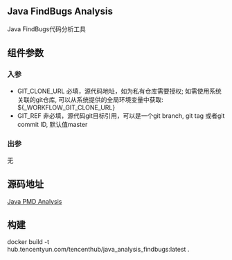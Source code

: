 ## Java FindBugs Analysis

Java FindBugs代码分析工具

## 组件参数
### 入参
* GIT_CLONE_URL 必填，源代码地址，如为私有仓库需要授权; 如需使用系统关联的git仓库, 可以从系统提供的全局环境变量中获取: ${_WORKFLOW_GIT_CLONE_URL}
* GIT_REF 非必填，源代码git目标引用，可以是一个git branch, git tag 或者git commit ID, 默认值master

### 出参
无

## 源码地址

[Java PMD Analysis](https://github.com/tencentyun/workflow-components/tree/master/java/analysis/findbugs)

## 构建
docker build -t hub.tencentyun.com/tencenthub/java_analysis_findbugs:latest .